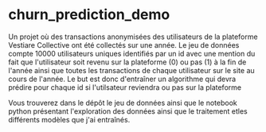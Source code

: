 # churn_prediction_demo

Un projet où des transactions anonymisées des utilisateurs de la plateforme Vestiare Collective ont été collectés sur une année. Le jeu de données compte 10000 utilisateurs uniques identifiés par un id avec une mention du fait que l'utilisateur soit revenu sur la plateforme (0) ou pas (1) à la fin de l'année ainsi que toutes les transactions de chaque utilisateur sur le site au cours de l'année.
 Le but est donc d'entraîner un algorithme qui devra prédire pour chaque id si l'utilsateur reviendra ou pas sur la plateforme
 
 Vous trouverez dans le dépôt le jeu de données ainsi que le notebook python présentant l'exploration des données ainsi que le traitement etles différents modèles que j'ai entraînés.
